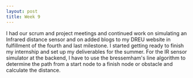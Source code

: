 ```yaml
---
layout: post
title: Week 9
---
```


I had our scrum and project meetings and continued work on simulating an Infrared distance sensor and on added blogs to my DREU website in fulfillment of the fourth and last milestone. I started getting ready to finish my internship and set up my deliverables for the summer. 
For the IR sensor simulator at the backend, I have to use the bressemham's line algorithm to determine the path from a start node to a finish node or obstacle and calculate the distance. 
